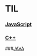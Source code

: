 # TIL

### [JavaScript](https://github.com/allwhite423/TIL/tree/master/JavaScript)
### [C++](https://github.com/allwhite423/TIL/tree/master/C%2B%2B)
###[JAVA](https://github.com/allwhite423/TIL/tree/master/Java)
